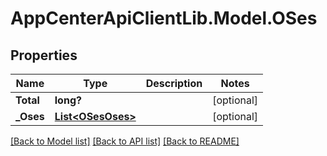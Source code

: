 # AppCenterApiClientLib.Model.OSes
## Properties

Name | Type | Description | Notes
------------ | ------------- | ------------- | -------------
**Total** | **long?** |  | [optional] 
**_Oses** | [**List&lt;OSesOses&gt;**](OSesOses.md) |  | [optional] 

[[Back to Model list]](../README.md#documentation-for-models) [[Back to API list]](../README.md#documentation-for-api-endpoints) [[Back to README]](../README.md)

